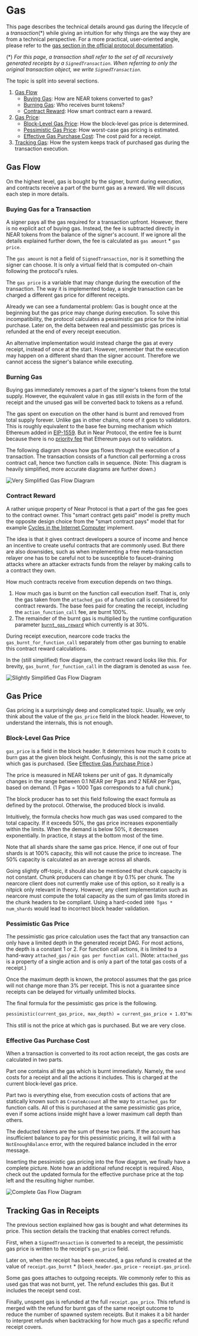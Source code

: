 # Gas

This page describes the technical details around gas during the lifecycle of a
_transaction_(*) while giving an intuition for why things are the way they are
from a technical perspective. For a more practical, user-oriented angle, please
refer to the [gas section in the official protocol
documentation](https://docs.near.org/concepts/basics/transactions/gas).

(*) _For this page, a transaction shall refer to the set of all recursively
generated receipts by a `SignedTransaction`. When referring to only the original
transaction object, we write `SignedTransaction`._

The topic is split into several sections.

1. [Gas Flow](#gas-flow)
    - [Buying Gas](#buying-gas-for-a-transaction): How are NEAR tokens converted to gas?
    - [Burning Gas](#burning-gas): Who receives burnt tokens?
    - [Contract Reward](#contract-reward): How smart contract earn a reward.
2. [Gas Price](#gas-price): 
    - [Block-Level Gas Price](#block-level-gas-price): How the block-level gas price is determined.
    - [Pessimistic Gas Price](#pessimistic-gas-price): How worst-case gas pricing is estimated.
    - [Effective Gas Purchase Cost](#effective-gas-purchase-cost): The cost paid for a receipt.
3. [Tracking Gas](#tracking-gas-in-receipts): How the system keeps track of purchased gas during the transaction execution.

## Gas Flow

On the highest level, gas is bought by the signer, burnt during execution, and
contracts receive a part of the burnt gas as a reward. We will discuss each step
in more details.

### Buying Gas for a Transaction

A signer pays all the gas required for a transaction upfront. However, there is
no explicit act of buying gas. Instead, the fee is subtracted directly in NEAR
tokens from the balance of the signer's account. If we ignore all the details
explained further down, the fee is calculated as `gas amount` * `gas price`.

The `gas amount` is not a field of `SignedTransaction`, nor is it something the
signer can choose. It is only a virtual field that is computed on-chain following
the protocol's rules.

The `gas price` is a variable that may change during the execution of the
transaction. The way it is implemented today, a single transaction can be
charged a different gas price for different receipts.

Already we can see a fundamental problem: Gas is bought once at the beginning
but the gas price may change during execution. To solve this incompatibility,
the protocol calculates a pessimistic gas price for the initial purchase. Later
on, the delta between real and pessimistic gas prices is refunded at the end of
every receipt execution.

An alternative implementation would instead charge the gas at every receipt,
instead of once at the start. However, remember that the execution may happen on
a different shard than the signer account. Therefore we cannot access the
signer's balance while executing.

### Burning Gas

Buying gas immediately removes a part of the signer's tokens from the total
supply. However, the equivalent value in gas still exists in the form of the
receipt and the unused gas will be converted back to tokens as a refund.

The gas spent on execution on the other hand is burnt and removed from total
supply forever. Unlike gas in other chains, none of it goes to validators. This
is roughly equivalent to the base fee burning mechanism which Ethereum added in
[EIP-1559](https://eips.ethereum.org/EIPS/eip-1559). But in Near Protocol, the
entire fee is burnt because there is no [priority
fee](https://ethereum.org/en/developers/docs/gas/#priority-fee) that Ethereum
pays out to validators.

The following diagram shows how gas flows through the execution of a
transaction. The transaction consists of a function call performing a cross
contract call, hence two function calls in sequence. (Note: This diagram is
heavily simplified, more accurate diagrams are further down.)

![Very Simplified Gas Flow Diagram](https://github.com/near/nearcore/assets/6342444/f52c6e4b-6fca-4f61-8e6e-ac786076aa65)
<!-- Editable source: https://github.com/near/nearcore/issues/7821#issuecomment-1705672850 -->

### Contract Reward

A rather unique property of Near Protocol is that a part of the gas fee goes to
the contract owner. This "smart contract gets paid" model is pretty much the
opposite design choice from the "smart contract pays" model that for example
[Cycles in the Internet
Computer](https://internetcomputer.org/docs/current/developer-docs/gas-cost#details-cost-of-compute-and-storage-transactions-on-the-internet-computer)
implement.

The idea is that it gives contract developers a source of income and hence an
incentive to create useful contracts that are commonly used. But there are also
downsides, such as when implementing a free meta-transaction relayer one has to
be careful not to be susceptible to faucet-draining attacks where an attacker
extracts funds from the relayer by making calls to a contract they own.

How much contracts receive from execution depends on two things. 

1. How much gas is burnt on the function call execution itself. That is, only
   the gas taken from the `attached_gas` of a function call is considered for
   contract rewards. The base fees paid for creating the receipt, including the
   `action_function_call` fee, are burnt 100%.
2. The remainder of the burnt gas is multiplied by the runtime configuration
   parameter
   [`burnt_gas_reward`](https://github.com/near/nearcore/blob/master/core/primitives/res/runtime_configs/parameters.snap#L5C5-L5C5)
   which currently is at 30%.

During receipt execution, nearcore code tracks the `gas_burnt_for_function_call`
separately from other gas burning to enable this contract reward calculations.

In the (still simplified) flow diagram, the contract reward looks like this.
For brevity, `gas_burnt_for_function_call` in the diagram is denoted as `wasm fee`.

![Slightly Simplified Gas Flow Diagram](https://github.com/near/nearcore/assets/6342444/32600ef0-1475-43af-b196-576317787578)
<!-- Editable source: https://github.com/near/nearcore/issues/7821#issuecomment-1705673349 -->


## Gas Price

Gas pricing is a surprisingly deep and complicated topic. Usually, we only think
about the value of the `gas_price` field in the block header. However, to
understand the internals, this is not enough.

### Block-Level Gas Price

`gas_price` is a field in the block header. It determines how much it costs to
burn gas at the given block height. Confusingly, this is not the same price at
which gas is purchased.
(See [Effective Gas Purchase Price](#effective-gas-price).)

The price is measured in NEAR tokens per unit of gas. It dynamically changes in
the range between 0.1 NEAR per Pgas and 2 NEAR per Pgas, based on demand. (1
Pgas = 1000 Tgas corresponds to a full chunk.)

The block producer has to set this field following the exact formula as defined
by the protocol. Otherwise, the produced block is invalid.

Intuitively, the formula checks how much gas was used compared to the total
capacity. If it exceeds 50%, the gas price increases exponentially within the
limits. When the demand is below 50%, it decreases exponentially. In practice,
it stays at the bottom most of the time.

Note that all shards share the same gas price. Hence, if one out of four shards
is at 100% capacity, this will not cause the price to increase. The 50% capacity
is calculated as an average across all shards.

Going slightly off-topic, it should also be mentioned that chunk capacity is not
constant. Chunk producers can change it by 0.1% per chunk. The nearcore client
does not currently make use of this option, so it really is a nitpick only
relevant in theory. However, any client implementation such as nearcore must
compute the total capacity as the sum of gas limits stored in the chunk headers
to be compliant. Using a hard-coded `1000 Tgas * num_shards` would lead to
incorrect block header validation.


### Pessimistic Gas Price

The pessimistic gas price calculation uses the fact that any transaction can
only have a limited depth in the generated receipt DAG. For most actions, the
depth is a constant 1 or 2. For function call actions, it is limited to a
hand-wavy `attached_gas` / `min gas per function call`. (Note: `attached_gas` is
a property of a single action and is only a part of the total gas costs of a
receipt.)

Once the maximum depth is known, the protocol assumes that the gas price will
not change more than 3% per receipt. This is not a guarantee since receipts can
be delayed for virtually unlimited blocks.

The final formula for the pessimistic gas price is the following.

```txt
pessimistic(current_gas_price, max_depth) = current_gas_price × 1.03^max_depth
```

This still is not the price at which gas is purchased. But we are very close.


### Effective Gas Purchase Cost 

When a transaction is converted to its root action receipt, the gas costs are
calculated in two parts.

Part one contains all the gas which is burnt immediately. Namely, the `send`
costs for a receipt and all the actions it includes. This is charged at the
current block-level gas price.

Part two is everything else, from execution costs of actions that are statically
known such as `CreateAccount` all the way to `attached_gas` for function calls.
All of this is purchased at the same pessimistic gas price, even if some actions
inside might have a lower maximum call depth than others.

The deducted tokens are the sum of these two parts. If the account has
insufficient balance to pay for this pessimistic pricing, it will fail with a
`NotEnoughBalance` error, with the required balance included in the error
message.

Inserting the pessimistic gas pricing into the flow diagram, we finally have a
complete picture. Note how an additional refund receipt is required. Also, check
out the updated formula for the effective purchase price at the top left and the
resulting higher number.

![Complete Gas Flow
Diagram](https://github.com/near/nearcore/assets/6342444/8341fb45-9beb-4808-8a89-8144fa075930)
<!-- Editable source: https://github.com/near/nearcore/issues/7821#issuecomment-1705673807 -->


## Tracking Gas in Receipts

The previous section explained how gas is bought and what determines its price.
This section details the tracking that enables correct refunds.

First, when a `SignedTransaction` is converted to a receipt, the pessimistic gas
price is written to the receipt's `gas_price` field.

Later on, when the receipt has been executed, a gas refund is created at the
value of `receipt.gas_burnt` * (`block_header.gas_price` - `receipt.gas_price`).

Some gas goes attaches to outgoing receipts. We commonly refer to this as used
gas that was not burnt, yet. The refund excludes this gas. But it includes the
receipt send cost.

Finally, unspent gas is refunded at the full `receipt.gas_price`. This refund is
merged with the refund for burnt gas of the same receipt outcome to reduce the
number of spawned system receipts. But it makes it a bit harder to interpret
refunds when backtracking for how much gas a specific refund receipt covers.

